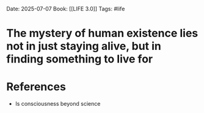 Date: 2025-07-07
Book: [[LIFE 3.0]]
Tags: #life
# The mystery of human existence lies not in just staying alive, but in finding something to live for



# References
- Is consciousness beyond science